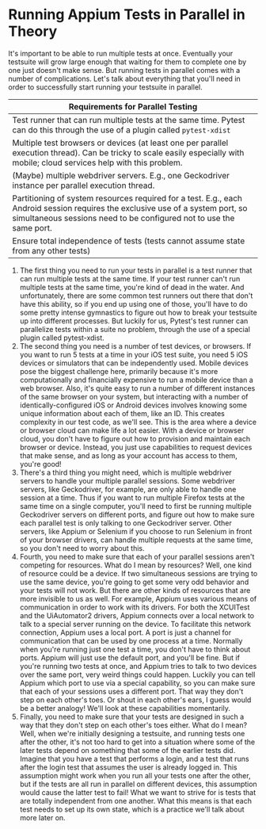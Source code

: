# Running Appium Tests in Parallel in Theory


It's important to be able to run multiple tests at once. Eventually your testsuite will grow large enough that waiting for them to complete one by one just doesn't make sense. But running tests in parallel comes with a number of complications. Let's talk about everything that you'll need in order to successfully start running your testsuite in parallel.


Requirements for Parallel Testing |
---- |
Test runner that can run multiple tests at the same time. Pytest can do this through the use of a plugin called <code>pytest-xdist</code> |
Multiple test browsers or devices (at least one per parallel execution thread). Can be tricky to scale easily especially with mobile; cloud services help with this problem. |
(Maybe) multiple webdriver servers. E.g., one Geckodriver instance per parallel execution thread. |
Partitioning of system resources required for a test. E.g., each Android session requires the exclusive use of a system port, so simultaneous sessions need to be configured not to use the same port. |
Ensure total independence of tests (tests cannot assume state from any other tests) |

1. The first thing you need to run your tests in parallel is a test runner that can run multiple tests at the same time. If your test runner can't run multiple tests at the same time, you're kind of dead in the water. And unfortunately, there are some common test runners out there that don't have this ability, so if you end up using one of those, you'll have to do some pretty intense gymnastics to figure out how to break your testsuite up into different processes. But luckily for us, Pytest's test runner can parallelize tests within a suite no problem, through the use of a special plugin called pytest-xdist.
2. The second thing you need is a number of test devices, or browsers. If you want to run 5 tests at a time in your iOS test suite, you need 5 iOS devices or simulators that can be independently used. Mobile devices pose the biggest challenge here, primarily because it's more computationally and financially expensive to run a mobile device than a web browser. Also, it's quite easy to run a number of different instances of the same browser on your system, but interacting with a number of identically-configured iOS or Android devices involves knowing some unique information about each of them, like an ID. This creates complexity in our test code, as we'll see. This is the area where a device or browser cloud can make life a lot easier. With a device or browser cloud, you don't have to figure out how to provision and maintain each browser or device. Instead, you just use capabilities to request devices that make sense, and as long as your account has access to them, you're good!
3. There's a third thing you might need, which is multiple webdriver servers to handle your multiple parallel sessions. Some webdriver servers, like Geckodriver, for example, are only able to handle one session at a time. Thus if you want to run multiple Firefox tests at the same time on a single computer, you'll need to first be running multiple Geckodriver servers on different ports, and figure out how to make sure each parallel test is only talking to one Geckodriver server. Other servers, like Appium or Selenium if you choose to run Selenium in front of your browser drivers, can handle multiple requests at the same time, so you don't need to worry about this.
4. Fourth, you need to make sure that each of your parallel sessions aren't competing for resources. What do I mean by resources? Well, one kind of resource could be a device. If two simultaneous sessions are trying to use the same device, you're going to get some very odd behavior and your tests will not work. But there are other kinds of resources that are more invisible to us as well. For example, Appium uses various means of communication in order to work with its drivers. For both the XCUITest and the UiAutomator2 drivers, Appium connects over a local network to talk to a special server running on the device. To facilitate this network connection, Appium uses a local port. A port is just a channel for communication that can be used by one process at a time. Normally when you're running just one test a time, you don't have to think about ports. Appium will just use the default port, and you'll be fine. But if you're running two tests at once, and Appium tries to talk to two devices over the same port, very weird things could happen. Luckily you can tell Appium which port to use via a special capability, so you can make sure that each of your sessions uses a different port. That way they don't step on each other's toes. Or shout in each other's ears, I guess would be a better analogy! We'll look at these capabilities momentarily.
5. Finally, you need to make sure that your tests are designed in such a way that they don't step on each other's toes either. What do I mean? Well, when we're initially designing a testsuite, and running tests one after the other, it's not too hard to get into a situation where some of the later tests depend on something that some of the earlier tests did. Imagine that you have a test that performs a login, and a test that runs after the login test that assumes the user is already logged in. This assumption might work when you run all your tests one after the other, but if the tests are all run in parallel on different devices, this assumption would cause the latter test to fail! What we want to strive for is tests that are totally independent from one another. What this means is that each test needs to set up its own state, which is a practice we'll talk about more later on.

